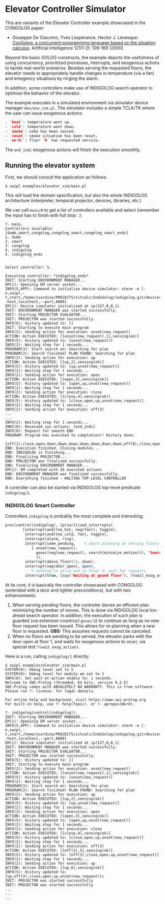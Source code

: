 # Elevator Controller Simulator

This are variants of the Elevator Controller example showcased in the CONGOLOG paper:

* Giuseppe De Giacomo, Yves Lespérance, Hector J. Levesque: [ConGolog, a concurrent programming language based on the situation calculus](https://www.sciencedirect.com/science/article/pii/S000437020000031X?via%3Dihub). Artificial Intelligence 121(1-2): 109-169 (2000)


Beyond the basic GOLOG constructs, the example depicts the usefulness of using concurrency, prioritized processes, interrupts, and exogenous actions to tackle real-world scenarios. Besides serving the requested floors, the elevator needs to appropriately handle changes in temperature (via a fan) and emegency situations by ringing the alarm.

In addition, some controllers make use of INDIGOLOG search operator to optimise the behavior of the elevator.

The example executes in a simulated environment via simulator device manager `dev/env_sim.pl`. The simulator includes a simple TCLK/TK where the user can issue exogenous actions:

```prolog
- `heat`: temperature went up.
- `cold`: temperature went down.
- `smoke`: soke has been sensed.
- `reset`: smoke situation has been reset.
- `on(N)`: floor `N` has requested service.
```
The `end_indi` exogenous actions will finish the execution smoothly.

## Running the elevator system

First, we should consult the application as follows:

```shell
$ swipl examples/elevator_sim/main.pl
```

This will load the domain specification, but also the whole INDIGOLOG architecture (interpreter, temporal projector, devices, libraries, etc.)

We can call `main/0` to get a list of controllers available and select (remember the input has to finish with full stop `.`):

```shell
?- main.
Controllers available: [dumb,smart,congolog,congolog_smart,congolog_smart_ends]
1. dumb
2. smart
3. congolog
4. indigolog
5. indigolog_ends


Select controller: 5.

Executing controller: *indigolog_ends*
INIT: Starting ENVIRONMENT MANAGER...
EM(1): Openinig EM server socket...
INFO(5,APP): Command to initialize device simulator: xterm -e [-e,swipl,-t,start,/home/ssardina/PROJECTS/sitcalc/IndiGolog/indigolog.git/devices/dev_sim.pl,--host,localhost,--port,8000]
EM(1): Device simulator initialized at ip(127,0,0,1)
INIT: ENVIRONMENT MANAGER was started successfully.
INIT: Starting PROJECTOR EVALUATOR...
INIT: PROJECTOR was started successfully.
INFO(5): History updated to: []
INIT: Starting to execute main program
INFO(2): Sending action for execution: unset(new_request)
ACTION: Action EXECUTED: [[unset(new_request),1],sensing(ok)]
INFO(5): History updated to: [unset(new_request)]
INFO(2): Waiting step for 1 seconds...
PROGRAM(3): Start search on: Searching for plan
PROGRAM(3): Search finished! PLAN FOUND: Searching for plan
INFO(2): Sending action for execution: up
ACTION: Action EXECUTED: [[up,2],sensing(ok)]
INFO(5): History updated to: [up,unset(new_request)]
INFO(2): Waiting step for 1 seconds...
INFO(2): Sending action for execution: open
ACTION: Action EXECUTED: [[open,3],sensing(ok)]
INFO(5): History updated to: [open,up,unset(new_request)]
INFO(2): Waiting step for 1 seconds...
INFO(2): Sending action for execution: close
ACTION: Action EXECUTED: [[close,4],sensing(ok)]
INFO(5): History updated to: [close,open,up,unset(new_request)]
INFO(2): Waiting step for 1 seconds...
INFO(2): Sending action for execution: off(3)
...
...
INFO(2): Waiting step for 1 seconds...
INDI(0): Received sys actions: [end_indi]
INFO(0): Request for smooth END
PROGRAM: Program has executed to completion!! History done:
	 [off(1),close,open,down,down,down,down,down,down,down,off(8),close,open,up,off(7),close,open,up,up,up,up,off(3),close,open,up,unset(new_request)]
END: Execution finished. Closing modules...
END: INDIGOLOG is finishing...
END: Finalizing PROJECTOR...
END: PROJECTOR was finalized successfully.
END: Finalizing ENVIRONMENT MANAGER...
EM(1): EM completed with 26 executed actions
END: ENVIRONMENT MANAGER was finalized successfully.
END: Everything finished - HALTING TOP-LEVEL CONTROLLER
```

A controller can also be started via INDIGOLOG top-level predicate `indigolog/1`.


### INDIGOLOG Smart Controller

Controllers `indigolog` is probably the most complete and interesting:

```prolog
proc(control(indigolog), [prioritized_interrupts(
        [interrupt(and(too_hot, neg(fan)), toggle),
         interrupt(and(too_cold, fan), toggle),
         interrupt(alarm, ring),
         interrupt(some_pending,	% smart planning on serving floors
            [ unset(new_request),
              gexec(neg(new_request), search(minimize_motion(0), "Searching for plan"))
              ]),
         interrupt(above_floor(1), down),
         interrupt(neg(door_open), open),
		 	% nothing to serve and in floor 1: wait for requests
         interrupt(true, [say("Waiting at gound floor"), ?(wait_exog_action)])])]).
```


At its core, it is basically the controller showcased with CONGOLOG (extended with a door and tighter preconditions), but with two enhancements:

1. When serving pending floors, the controller devise an efficient plan minimizing the number of moves. This is done via INDIGOLOG local loo-ahead search operator. In addition, the execution of such plan is guarded (via extension cosntruct `gexec/2`) to continue as long as no new floor request has been issued. This allows for re-planning when a new floor is requested. **OBS:** This assumes requests cannot be canceled.
2. When no floors are pending to be served, the elevator parks with the door open at floor 1, and waits for exogenous actions to ocurr, via special test `?(wait_exog_action)`.

Here is a run, calling `indigolog/1` directly:


```shell
$ swipl examples/elevator_sim/main.pl
SYSTEM(0): Debug level set to 5
SYSTEM(0): Debug level for module em set to 1
INFO(0): Set wait-at-action enable to: 1 seconds.
Welcome to SWI-Prolog (threaded, 64 bits, version 9.2.5)
SWI-Prolog comes with ABSOLUTELY NO WARRANTY. This is free software.
Please run ?- license. for legal details.

For online help and background, visit https://www.swi-prolog.org
For built-in help, use ?- help(Topic). or ?- apropos(Word).

?- indigolog(control(indigolog)).
INIT: Starting ENVIRONMENT MANAGER...
EM(1): Openinig EM server socket...
INFO(5,APP): Command to initialize device simulator: xterm -e [-e,swipl,-t,start,/home/ssardina/PROJECTS/sitcalc/IndiGolog/indigolog.git/devices/dev_sim.pl,--host,localhost,--port,8000]
EM(1): Device simulator initialized at ip(127,0,0,1)
INIT: ENVIRONMENT MANAGER was started successfully.
INIT: Starting PROJECTOR EVALUATOR...
INIT: PROJECTOR was started successfully.
INFO(5): History updated to: []
INIT: Starting to execute main program
INFO(2): Sending action for execution: unset(new_request)
ACTION: Action EXECUTED: [[unset(new_request),1],sensing(ok)]
INFO(5): History updated to: [unset(new_request)]
INFO(2): Waiting step for 1 seconds...
PROGRAM(3): Start search on: Searching for plan
PROGRAM(3): Search finished! PLAN FOUND: Searching for plan
INFO(2): Sending action for execution: up
ACTION: Action EXECUTED: [[up,2],sensing(ok)]
INFO(5): History updated to: [up,unset(new_request)]
INFO(2): Waiting step for 1 seconds...
INFO(2): Sending action for execution: open
ACTION: Action EXECUTED: [[open,3],sensing(ok)]
INFO(5): History updated to: [open,up,unset(new_request)]
INFO(2): Waiting step for 1 seconds...
INFO(2): Sending action for execution: close
ACTION: Action EXECUTED: [[close,4],sensing(ok)]
INFO(5): History updated to: [close,open,up,unset(new_request)]
INFO(2): Waiting step for 1 seconds...
INFO(2): Sending action for execution: off(3)
ACTION: Action EXECUTED: [[off(3),5],sensing(ok)]
INFO(5): History updated to: [off(3),close,open,up,unset(new_request)]
INFO(2): Waiting step for 1 seconds...
INFO(2): Sending action for execution: up
ACTION: Action EXECUTED: [[up,6],sensing(ok)]
INFO(5): History updated to: [up,off(3),close,open,up,unset(new_request)]\
INIT: PROJECTOR was started successfully
INIT: PROJECTOR was started successfully
...
...
...
```


